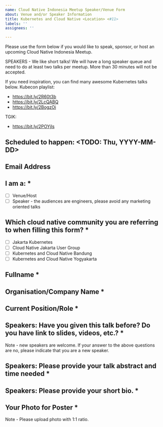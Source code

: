 ```yaml
---
name: Cloud Native Indonesia Meetup Speaker/Venue Form
about: Venue and/or Speaker Information
title: Kubernetes and Cloud Native <Location> <#11>
labels: ''
assignees: ''

---
```


Please use the form below if you would like to speak, sponsor, or host an upcoming Cloud Native Indonesia Meetup.

SPEAKERS - We like short talks! We will have a long speaker queue and need to do at least two talks per meetup. More than 30 minutes will not be accepted.

If you need inspiration, you can find many awesome Kubernetes talks below.
Kubecon playlist:

- https://bit.ly/2R60t3b
- https://bit.ly/2LcQABQ
- https://bit.ly/2BogzOi

TGIK: 
- https://bit.ly/2POYjIs

## Scheduled to happen: <TODO: Thu, YYYY-MM-DD>

## Email Address

## I am a: *

- [ ] Venue/Host
- [ ] Speaker - the audiences are engineers, please avoid any marketing oriented talks

## Which cloud native community you are referring to when filling this form? *

- [ ] Jakarta Kubernetes
- [ ] Cloud Native Jakarta User Group
- [ ] Kubernetes and Cloud Native Bandung
- [ ] Kubernetes and Cloud Native Yogyakarta

## Fullname *

## Organisation/Company Name *

## Current Position/Role *

## Speakers: Have you given this talk before? Do you have link to slides, videos, etc.? *
Note - new speakers are welcome. If your answer to the above questions are no, please indicate that you are a new speaker.

## Speakers: Please provide your talk abstract and time needed *

## Speakers: Please provide your short bio. *

## Your Photo for Poster *
Note - Please upload photo with 1:1 ratio.

